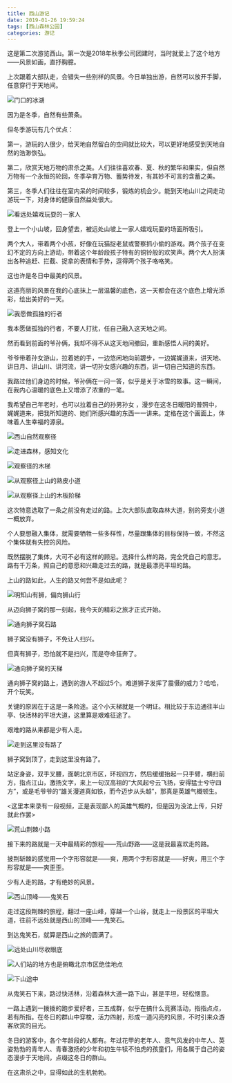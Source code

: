 ```yaml
---
title: 西山游记
date: 2019-01-26 19:59:24
tags: [西山森林公园]
categories: 游记
---
```

这是第二次游览西山。第一次是2018年秋季公司团建时，当时就爱上了这个地方——风景如画，直抒胸臆。

上次跟着大部队走，会错失一些别样的风景。今日单独出游，自然可以放开手脚，任意穿行于天地间。

![门口的冰湖](https://upload-images.jianshu.io/upload_images/57855-f996eb9ba0191b2f.jpg?imageMogr2/auto-orient/strip%7CimageView2/2/w/1240)

因为是冬季，自然有些萧条。

但冬季游玩有几个优点：

第一，游玩的人很少，给天地自然留白的空间就比较大，可以更好地感受到天地自然的浩渺恢弘。

第二，欣赏天地万物的肃杀之美。人们往往喜欢春、夏、秋的繁华和果实，但自然万物有一个永恒的轮回，冬季孕育万物、蓄势待发，有其妙不可言的含蓄之美。

第三，冬季人们往往在室内呆的时间较多，锻炼的机会少。能到天地山川之间走动游玩一下，对身体的健康自然益处很大。

![看远处嬉戏玩耍的一家人](https://upload-images.jianshu.io/upload_images/57855-2465ff59ec84565c.jpg?imageMogr2/auto-orient/strip%7CimageView2/2/w/1240)

登上一个小山坡，回身望去，被远处山坡上一家人嬉戏玩耍的场面所吸引。

两个大人，带着两个小孩，好像在玩猫捉老鼠或警察抓小偷的游戏。两个孩子在变幻不定的方向上游动，带着这个年龄段孩子特有的铜铃般的欢笑声。两个大人扮演出各种追赶、拦截、捉拿的表情和手势，逗得两个孩子咯咯笑。

这也许是冬日中最美的风景。

这道亮丽的风景在我的心底抹上一层温馨的底色，这一天都会在这个底色上增光添彩，绘出美好的一天。

![我愿做孤独的行者](https://upload-images.jianshu.io/upload_images/57855-aa471323337115b4.jpg?imageMogr2/auto-orient/strip%7CimageView2/2/w/1240)

我本愿做孤独的行者，不要人打扰，任自己融入这天地之间。

然而看到前面的爷孙俩，我却不得不从这天地间撤回，重新感悟人间的美好。

爷爷带着孙女游山，拉着她的手，一边悠闲地向前踱步，一边娓娓道来，讲天地、讲日月、讲山川、讲河流，讲一切孙女感兴趣的东西，讲一切自己知道的东西。

我路过他们身边的时候，爷孙俩在一问一答，似乎是关于冰雪的故事。这一瞬间，在我内心温暖的底色上又增添了浓重的一笔。

我希望自己年老时，也可以拉着自己的孙男孙女 ，漫步在这冬日暖阳的普照中，娓娓道来，把我所知道的、她们所感兴趣的东西一一讲来。定格在这个画面上，体味着人生幸福的源泉。

![西山自然观察径](https://upload-images.jianshu.io/upload_images/57855-e59118d9a5e5aef1.jpg?imageMogr2/auto-orient/strip%7CimageView2/2/w/1240)

![走进森林，感知文化](https://upload-images.jianshu.io/upload_images/57855-d2cd12eb337e66aa.jpg?imageMogr2/auto-orient/strip%7CimageView2/2/w/1240)

![观察径的木梯](https://upload-images.jianshu.io/upload_images/57855-3c4a465a4296d0db.jpg?imageMogr2/auto-orient/strip%7CimageView2/2/w/1240)

![从观察径上山的熟皮小道](https://upload-images.jianshu.io/upload_images/57855-e06714bbd03eecfd.jpg?imageMogr2/auto-orient/strip%7CimageView2/2/w/1240)

![从观察径上山的木板阶梯](https://upload-images.jianshu.io/upload_images/57855-786da276768860d0.jpg?imageMogr2/auto-orient/strip%7CimageView2/2/w/1240)

这次特意选取了一条之前没有走过的路。上次大部队直取森林大道，别的旁支小道一概放弃。

个人要想融入集体，就需要牺牲一些多样性，尽量跟集体的目标保持一致，不然这个集体就有失控的风险。

既然摆脱了集体，大可不必有这样的顾忌。选择什么样的路，完全凭自己的意志。路有千万条，照自己的意愿和兴趣走过去的路，就是最漂亮平坦的路。

上山的路如此，人生的路又何尝不是如此呢？

![明知山有狮，偏向狮山行](https://upload-images.jianshu.io/upload_images/57855-ad32dc9704cbd475.jpg?imageMogr2/auto-orient/strip%7CimageView2/2/w/1240)

从迈向狮子窝的那一刻起，我今天的精彩之旅才正式开始。

![通向狮子窝石路](https://upload-images.jianshu.io/upload_images/57855-f7f104dd9342d356.jpg?imageMogr2/auto-orient/strip%7CimageView2/2/w/1240)

狮子窝没有狮子，不免让人扫兴。

但真有狮子，恐怕就不是扫兴，而是夺命狂奔了。

![通向狮子窝的天梯](https://upload-images.jianshu.io/upload_images/57855-e3286e45095b4060.jpg?imageMogr2/auto-orient/strip%7CimageView2/2/w/1240)

通向狮子窝的路上，遇到的游人不超过5个。难道狮子发挥了震慑的威力？哈哈，开个玩笑。

关键的原因在于这是一条险途。这个小天梯就是一个明证。相比较于东边通往半山亭、快活林的平坦大道，这里算是艰难征途了。

艰难的路从来都是少有人走。

![走到这里没有路了](https://upload-images.jianshu.io/upload_images/57855-dab2f3e213d0846c.jpg?imageMogr2/auto-orient/strip%7CimageView2/2/w/1240)

狮子窝到顶了，走到这里没有路了。

站定身姿，双手叉腰，面朝北京市区，环视四方，然后缓缓抬起一只手臂，横扫前方，指点江山，激扬文字，来上一句汉高祖的“大风起兮云飞扬，安得猛士兮守四方”，或是毛爷爷的“雄关漫道真如铁，而今迈步从头越”，那真是英雄气概顿生。

<这里本来录有一段视频，正是表现鄙人的英雄气概的，但是因为没法上传，只好就此作罢>

![荒山荆棘小路](https://upload-images.jianshu.io/upload_images/57855-1fc635c1f4ab7d66.jpg?imageMogr2/auto-orient/strip%7CimageView2/2/w/1240)

接下来的路就是一天中最精彩的旅程——荒山野路——这是我最喜欢走的路。

披荆斩棘的感觉用一个字形容就是——爽，用两个字形容就是——好爽，用三个字形容就是——爽歪歪。

少有人走的路，才有绝妙的风景。

![西山顶峰——鬼笑石](https://upload-images.jianshu.io/upload_images/57855-aea948a647c5b946.jpg?imageMogr2/auto-orient/strip%7CimageView2/2/w/1240)

走过这段荆棘的旅程，翻过一座山峰，穿越一个山谷，就走上一段景区的平坦大道，往前不远处就是西山的顶峰——鬼笑石。

到达鬼笑石，就算是西山之旅的圆满了。

![远处山川尽收眼底](https://upload-images.jianshu.io/upload_images/57855-59cf947be997c23b.jpg?imageMogr2/auto-orient/strip%7CimageView2/2/w/1240)

![人们站的地方也是俯瞰北京市区绝佳地点](https://upload-images.jianshu.io/upload_images/57855-b6d3055329e66b6a.jpg?imageMogr2/auto-orient/strip%7CimageView2/2/w/1240)

![下山途中](https://upload-images.jianshu.io/upload_images/57855-67a8c4602dbd64d0.jpg?imageMogr2/auto-orient/strip%7CimageView2/2/w/1240)

从鬼笑石下来，路过快活林，沿着森林大道一路下山，甚是平坦，轻松惬意。

一路上遇到一拨拨的跑步爱好者，三五成群，似乎在搞什么竞赛活动，指指点点，若有所指。在冬日的群山中穿梭，活力四射，形成一道闪亮的风景，不时引来众游客欣赏的目光。

冬日的游客中，各个年龄段的人都有。年过花甲的老年人、意气风发的中年人、英姿勃勃的青年人、青春激扬的少年和初生牛犊不怕虎的孩童们，用各属于自己的姿态漫步于天地间，点缀这冬日的群山。

在这肃杀之中，显得如此的生机勃勃。

